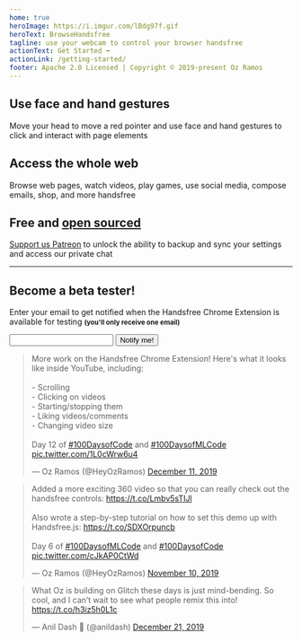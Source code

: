 ```yaml
---
home: true
heroImage: https://i.imgur.com/lBdg97f.gif
heroText: BrowseHandsfree
tagline: use your webcam to control your browser handsfree
actionText: Get Started ➡
actionLink: /getting-started/
footer: Apache 2.0 Licensed | Copyright © 2019-present Oz Ramos
---
```


<!-- Features section -->
<div class="features">
  <div class="feature">
    <h2>Use face and hand gestures</h2>
    <p>Move your head to move a red pointer and use face and hand gestures to click and interact with page elements</p>
  </div>
  <div class="feature">
    <h2>Access the whole web</h2>
    <p>Browse web pages, watch videos, play games, use social media, compose emails, shop, and more handsfree</p>
  </div>
  <div class="feature">
    <h2>Free and <a href="https://github.com/handsfreejs/browsehandsfree.com">open sourced</a></h2>
    <p><a href="https://patreon.com/handsfreeJS">Support us Patreon</a> to unlock the ability to backup and sync your settings and access our private chat</p>
  </div>
</div>

---

<div class="card">
  <h2>Become a beta tester!</h2>

  <p>Enter your email to get notified when the Handsfree Chrome Extension is available for testing <strong><small>(you'll only receive one email)</small></strong></p>

  <!-- Mailchimp -->
  <form action="https://handsfree.us4.list-manage.com/subscribe/post?u=68fc2805161cded43e4f479fb&amp;id=d3a6b8610f" method="post">
    <div class="input-button-pair">
      <input type="email" name="EMAIL" label="Enter your email">
      <button type="submit" name="subscribe" value="Subscribe"> Notify me!</button>
    </div>
    <div style="position: absolute; left: -5000px;" aria-hidden="true"><input type="text" name="b_68fc2805161cded43e4f479fb_d3a6b8610f" tabindex="-1" value=""></div>
  </form>
</div>

<!-- Tweets -->
<div class="features padless">
  <div class="feature">
    <blockquote class="twitter-tweet"><p lang="en" dir="ltr">More work on the Handsfree Chrome Extension! Here&#39;s what it looks like inside YouTube, including:<br><br>- Scrolling<br>- Clicking on videos<br>- Starting/stopping them<br>- Liking videos/comments<br>- Changing video size<br><br>Day 12 of <a href="https://twitter.com/hashtag/100DaysofCode?src=hash&amp;ref_src=twsrc%5Etfw">#100DaysofCode</a> and <a href="https://twitter.com/hashtag/100DaysofMLCode?src=hash&amp;ref_src=twsrc%5Etfw">#100DaysofMLCode</a> <a href="https://t.co/1L0cWrw6u4">pic.twitter.com/1L0cWrw6u4</a></p>&mdash; Oz Ramos (@HeyOzRamos) <a href="https://twitter.com/HeyOzRamos/status/1204905957563588608?ref_src=twsrc%5Etfw">December 11, 2019</a></blockquote>
  </div>
  <div class="feature">
    <blockquote class="twitter-tweet"><p lang="en" dir="ltr">Added a more exciting 360 video so that you can really check out the handsfree controls: <a href="https://t.co/Lmbv5sTIJl">https://t.co/Lmbv5sTIJl</a><br><br>Also wrote a step-by-step tutorial on how to set this demo up with Handsfree.js: <a href="https://t.co/SDXOrpuncb">https://t.co/SDXOrpuncb</a><br><br>Day 6 of <a href="https://twitter.com/hashtag/100DaysofMLCode?src=hash&amp;ref_src=twsrc%5Etfw">#100DaysofMLCode</a> and <a href="https://twitter.com/hashtag/100DaysofCode?src=hash&amp;ref_src=twsrc%5Etfw">#100DaysofCode</a> <a href="https://t.co/cJkAP0CtWd">pic.twitter.com/cJkAP0CtWd</a></p>&mdash; Oz Ramos (@HeyOzRamos) <a href="https://twitter.com/HeyOzRamos/status/1193377112100503552?ref_src=twsrc%5Etfw">November 10, 2019</a></blockquote>
  </div>
  <div class="feature">
    <blockquote class="twitter-tweet"><p lang="en" dir="ltr">What Oz is building on Glitch these days is just mind-bending. So cool, and I can’t wait to see what people remix this into! <a href="https://t.co/h3iz5h0L1c">https://t.co/h3iz5h0L1c</a></p>&mdash; Anil Dash 🥭 (@anildash) <a href="https://twitter.com/anildash/status/1208417855852679168?ref_src=twsrc%5Etfw">December 21, 2019</a></blockquote>
  </div>
</div>

<TweetLoader />
